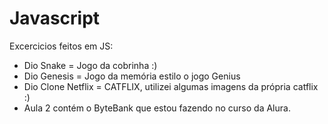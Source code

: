 # Javascript
Excercicios feitos em JS:


- Dio Snake = Jogo da cobrinha :)
- Dio Genesis =  Jogo da memória estilo o jogo Genius
- Dio Clone Netflix = CATFLIX, utilizei algumas imagens da própria catflix :)
- Aula 2 contém o ByteBank que estou fazendo no curso da Alura.
